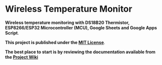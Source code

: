 # Wireless Temperature Monitor

**Wireless temperature monitoring with DS18B20 Thermistor, ESP8266/ESP32 Microcontroller (MCU), Google Sheets and Google Apps Script**.

**This project is published under the [MIT License](https://choosealicense.com/licenses/mit/)**.

**The best place to start is by reviewing the documentation available from the [Project Wiki](https://github.com/bizkiwi/wireless-temp-monitor/wiki)** 
